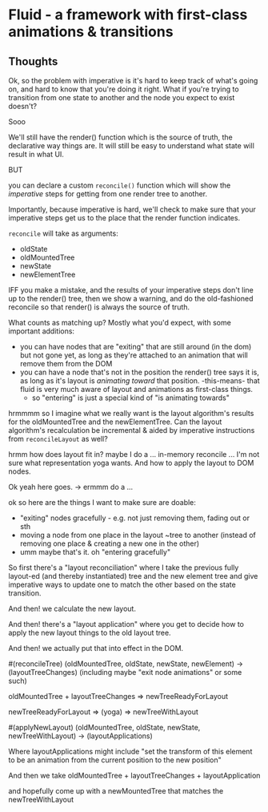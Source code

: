 # Fluid - a framework with first-class animations & transitions

## Thoughts

Ok, so the problem with imperative is it's hard to keep track of what's going on, and hard to know that you're doing it right. What if you're trying to transition from one state to another and the node you expect to exist doesn't?

Sooo

We'll still have the render() function which is the source of truth, the declarative way things are.
It will still be easy to understand what state will result in what UI.

BUT

you can declare a custom `reconcile()` function which will show the *imperative* steps for getting from one render tree to another.

Importantly, because imperative is hard, we'll check to make sure that your imperative steps get us to the place that the render function indicates.

`reconcile` will take as arguments:
- oldState
- oldMountedTree
- newState
- newElementTree

IFF you make a mistake, and the results of your imperative steps don't line up to the render() tree, then we show a warning, and do the old-fashioned reconcile so that render() is always the source of truth.

What counts as matching up? Mostly what you'd expect, with some important additions:
- you can have nodes that are "exiting" that are still around (in the dom) but not gone yet, as long as they're attached to an animation that will remove them from the DOM
- you can have a node that's not in the position the render() tree says it is, as long as it's layout is *animating toward* that position. -this-means- that fluid is very much aware of layout and animations as first-class things.
  - so "entering" is just a special kind of "is animating towards"

hrmmmm so I imagine what we really want is the layout algorithm's results for the oldMountedTree and the newElementTree.
Can the layout algorithm's recalculation be incremental & aided by imperative instructions from `reconcileLayout` as well?



hrmm how does layout fit in?
maybe I do a ... in-memory reconcile ... I'm not sure what representation yoga wants.
And how to apply the layout to DOM nodes.

Ok yeah here goes.
-> ermmm do a
...

ok so here are the things I want to make sure are doable:
- "exiting" nodes gracefully - e.g. not just removing them, fading out or sth
- moving a node from one place in the layout ~tree to another (instead of removing one place & creating a new one in the other)
- umm maybe that's it. oh "entering gracefully"

So first there's a "layout reconciliation"
where I take the previous fully layout-ed (and thereby instantiated) tree
and the new element tree
and give imperative ways to update one to match the other based on the state transition.

And then! we calculate the new layout.

And then! there's a "layout application" where you get to decide how to apply the new layout things to the old layout tree.

And then! we actually put that into effect in the DOM.

#(reconcileTree)
(oldMountedTree, oldState, newState, newElement)
->
(layoutTreeChanges) (including maybe "exit node animations" or some such)

oldMountedTree + layoutTreeChanges => newTreeReadyForLayout

newTreeReadyForLayout => (yoga) => newTreeWithLayout

#(applyNewLayout)
(oldMountedTree, oldState, newState, newTreeWithLayout)
->
(layoutApplications)

Where layoutApplications might include
"set the transform of this element to be an animation from the current position to the new position"


And then we take
oldMountedTree + layoutTreeChanges + layoutApplication

and hopefully come up with a newMountedTree that matches the newTreeWithLayout
